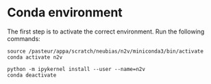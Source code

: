 # Conda environment

The first step is to activate the correct environment. Run the following
commands:

```console title="Activate environment"
source /pasteur/appa/scratch/neubias/n2v/miniconda3/bin/activate
conda activate n2v

python -m ipykernel install --user --name=n2v
conda deactivate
```
